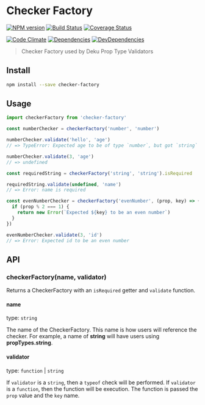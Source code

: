 # Checker Factory

[![NPM version](https://badge.fury.io/js/checker-factory.svg)](http://badge.fury.io/js/checker-factory) [![Build Status](https://travis-ci.org/dustinspecker/checker-factory.svg?branch=master)](https://travis-ci.org/dustinspecker/checker-factory) [![Coverage Status](https://img.shields.io/coveralls/dustinspecker/checker-factory.svg)](https://coveralls.io/r/dustinspecker/checker-factory?branch=master)

[![Code Climate](https://codeclimate.com/github/dustinspecker/checker-factory/badges/gpa.svg)](https://codeclimate.com/github/dustinspecker/checker-factory) [![Dependencies](https://david-dm.org/dustinspecker/checker-factory.svg)](https://david-dm.org/dustinspecker/checker-factory/#info=dependencies&view=table) [![DevDependencies](https://david-dm.org/dustinspecker/checker-factory/dev-status.svg)](https://david-dm.org/dustinspecker/checker-factory/#info=devDependencies&view=table)

> Checker Factory used by Deku Prop Type Validators

## Install

```bash
npm install --save checker-factory
```

## Usage

```javascript
import checkerFactory from 'checker-factory'

const numberChecker = checkerFactory('number', 'number')

numberChecker.validate('hello', 'age')
// => TypeError: Expected age to be of type `number`, but got `string`

numberChecker.validate(3, 'age')
// => undefined

const requiredString = checkerFactory('string', 'string').isRequired

requiredString.validate(undefined, 'name')
// => Error: name is required

const evenNumberChecker = checkerFactory('evenNumber', (prop, key) => {
  if (prop % 2 === 1) {
    return new Error(`Expected ${key} to be an even number`)
  }
})

evenNumberChecker.validate(3, 'id')
// => Error: Expected id to be an even number
```

## API
### checkerFactory(name, validator)

Returns a CheckerFactory with an `isRequired` getter and `validate` function.

#### name
type: `string`

The name of the CheckerFactory. This name is how users will reference the checker.
For example, a name of **string** will have users using **propTypes.string**.

#### validator
type: `function` | `string`

If `validator` is a `string`, then a `typeof` check will be performed. If `validator` is a `function`, then the function will be execution. The function is passed the `prop` value and the `key` name.

